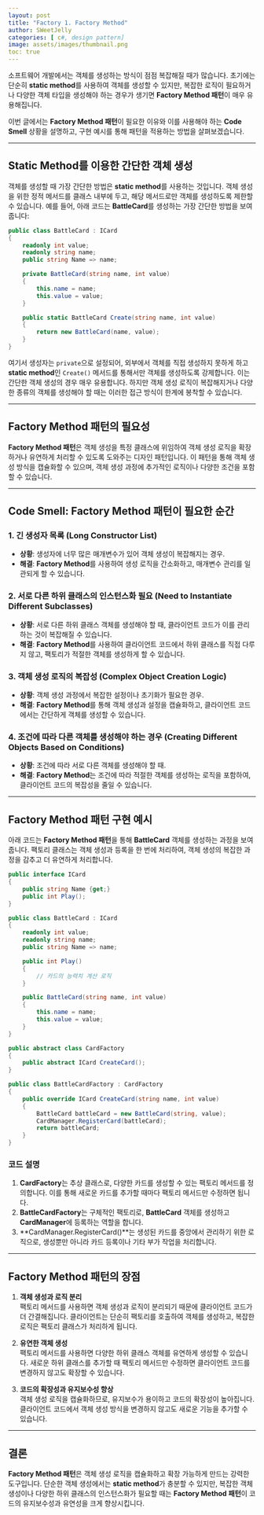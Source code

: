 ```yaml
---
layout: post
title: "Factory 1. Factory Method"
author: SWeetJelly
categories: [ c#, design pattern]
image: assets/images/thumbnail.png
toc: true
---
```


소프트웨어 개발에서는 객체를 생성하는 방식이 점점 복잡해질 때가 많습니다. 초기에는 단순히 **static method**를 사용하여 객체를 생성할 수 있지만, 복잡한 로직이 필요하거나 다양한 객체 타입을 생성해야 하는 경우가 생기면 **Factory Method 패턴**이 매우 유용해집니다.

이번 글에서는 **Factory Method 패턴**이 필요한 이유와 이를 사용해야 하는 **Code Smell** 상황을 설명하고, 구현 예시를 통해 패턴을 적용하는 방법을 살펴보겠습니다.

---

## Static Method를 이용한 간단한 객체 생성

객체를 생성할 때 가장 간단한 방법은 **static method**를 사용하는 것입니다. 객체 생성을 위한 정적 메서드를 클래스 내부에 두고, 해당 메서드로만 객체를 생성하도록 제한할 수 있습니다. 예를 들어, 아래 코드는 **BattleCard**를 생성하는 가장 간단한 방법을 보여줍니다:

```csharp
public class BattleCard : ICard
{
    readonly int value;
    readonly string name;
    public string Name => name;

    private BattleCard(string name, int value)
    {
        this.name = name;
        this.value = value;
    }

    public static BattleCard Create(string name, int value)
    {
        return new BattleCard(name, value);
    }
}
```

여기서 생성자는 `private`으로 설정되어, 외부에서 객체를 직접 생성하지 못하게 하고 **static method**인 `Create()` 메서드를 통해서만 객체를 생성하도록 강제합니다. 이는 간단한 객체 생성의 경우 매우 유용합니다. 하지만 객체 생성 로직이 복잡해지거나 다양한 종류의 객체를 생성해야 할 때는 이러한 접근 방식이 한계에 봉착할 수 있습니다.

---

## Factory Method 패턴의 필요성

**Factory Method 패턴**은 객체 생성을 특정 클래스에 위임하여 객체 생성 로직을 확장하거나 유연하게 처리할 수 있도록 도와주는 디자인 패턴입니다. 이 패턴을 통해 객체 생성 방식을 캡슐화할 수 있으며, 객체 생성 과정에 추가적인 로직이나 다양한 조건을 포함할 수 있습니다.

---

## Code Smell: Factory Method 패턴이 필요한 순간

### 1. **긴 생성자 목록 (Long Constructor List)**

- **상황**: 생성자에 너무 많은 매개변수가 있어 객체 생성이 복잡해지는 경우.
- **해결**: **Factory Method**를 사용하여 생성 로직을 간소화하고, 매개변수 관리를 일관되게 할 수 있습니다.

### 2. **서로 다른 하위 클래스의 인스턴스화 필요 (Need to Instantiate Different Subclasses)**

- **상황**: 서로 다른 하위 클래스 객체를 생성해야 할 때, 클라이언트 코드가 이를 관리하는 것이 복잡해질 수 있습니다.
- **해결**: **Factory Method**를 사용하여 클라이언트 코드에서 하위 클래스를 직접 다루지 않고, 팩토리가 적절한 객체를 생성하게 할 수 있습니다.

### 3. **객체 생성 로직의 복잡성 (Complex Object Creation Logic)**

- **상황**: 객체 생성 과정에서 복잡한 설정이나 초기화가 필요한 경우.
- **해결**: **Factory Method**를 통해 객체 생성과 설정을 캡슐화하고, 클라이언트 코드에서는 간단하게 객체를 생성할 수 있습니다.

### 4. **조건에 따라 다른 객체를 생성해야 하는 경우 (Creating Different Objects Based on Conditions)**

- **상황**: 조건에 따라 서로 다른 객체를 생성해야 할 때.
- **해결**: **Factory Method**는 조건에 따라 적절한 객체를 생성하는 로직을 포함하여, 클라이언트 코드의 복잡성을 줄일 수 있습니다.

---

## Factory Method 패턴 구현 예시

아래 코드는 **Factory Method 패턴**을 통해 **BattleCard** 객체를 생성하는 과정을 보여줍니다. 팩토리 클래스는 객체 생성과 등록을 한 번에 처리하여, 객체 생성의 복잡한 과정을 감추고 더 유연하게 처리합니다.

```csharp
public interface ICard
{
    public string Name {get;}
    public int Play();
}

public class BattleCard : ICard
{
    readonly int value;
    readonly string name;
    public string Name => name;

    public int Play()
    {
        // 카드의 능력치 계산 로직
    }

    public BattleCard(string name, int value)
    {
        this.name = name;
        this.value = value;
    }
}

public abstract class CardFactory
{
    public abstract ICard CreateCard();
}

public class BattleCardFactory : CardFactory
{
    public override ICard CreateCard(string name, int value)
    {
        BattleCard battleCard = new BattleCard(string, value);
        CardManager.RegisterCard(battleCard);
        return battleCard;
    }
}
```

### 코드 설명

1. **CardFactory**는 추상 클래스로, 다양한 카드를 생성할 수 있는 팩토리 메서드를 정의합니다. 이를 통해 새로운 카드를 추가할 때마다 팩토리 메서드만 수정하면 됩니다.
2. **BattleCardFactory**는 구체적인 팩토리로, **BattleCard** 객체를 생성하고 **CardManager**에 등록하는 역할을 합니다.
3. **CardManager.RegisterCard()**는 생성된 카드를 중앙에서 관리하기 위한 로직으로, 생성뿐만 아니라 카드 등록이나 기타 부가 작업을 처리합니다.

---

## Factory Method 패턴의 장점

1. **객체 생성과 로직 분리**  
   팩토리 메서드를 사용하면 객체 생성과 로직이 분리되기 때문에 클라이언트 코드가 더 간결해집니다. 클라이언트는 단순히 팩토리를 호출하여 객체를 생성하고, 복잡한 로직은 팩토리 클래스가 처리하게 됩니다.

2. **유연한 객체 생성**  
   팩토리 메서드를 사용하면 다양한 하위 클래스 객체를 유연하게 생성할 수 있습니다. 새로운 하위 클래스를 추가할 때 팩토리 메서드만 수정하면 클라이언트 코드를 변경하지 않고도 확장할 수 있습니다.

3. **코드의 확장성과 유지보수성 향상**  
   객체 생성 로직을 캡슐화하므로, 유지보수가 용이하고 코드의 확장성이 높아집니다. 클라이언트 코드에서 객체 생성 방식을 변경하지 않고도 새로운 기능을 추가할 수 있습니다.

---

## 결론

**Factory Method 패턴**은 객체 생성 로직을 캡슐화하고 확장 가능하게 만드는 강력한 도구입니다. 단순한 객체 생성에서는 **static method**가 충분할 수 있지만, 복잡한 객체 생성이나 다양한 하위 클래스의 인스턴스화가 필요할 때는 **Factory Method 패턴**이 코드의 유지보수성과 유연성을 크게 향상시킵니다.
